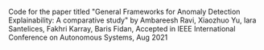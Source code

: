 Code for the paper titled "General Frameworks for Anomaly Detection Explainability: A comparative study" by Ambareesh Ravi, Xiaozhuo Yu, Iara Santelices, Fakhri Karray, Baris Fidan, Accepted in IEEE International Conference on Autonomous Systems, Aug 2021
